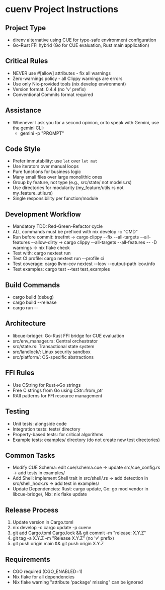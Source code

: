 # cuenv Project Instructions

## Project Type

- direnv alternative using CUE for type-safe environment configuration
- Go-Rust FFI hybrid (Go for CUE evaluation, Rust main application)

## Critical Rules

- NEVER use #[allow] attributes - fix all warnings
- Zero-warnings policy - all Clippy warnings are errors
- Use only Nix-provided tools (nix develop environment)
- Version format: 0.4.4 (no 'v' prefix)
- Conventional Commits format required

## Assistance

- Whenever I ask you for a second opinion, or to speak with Gemini, use the gemini CLI:
  - gemini -p "PROMPT"

## Code Style

- Prefer immutability: use `let` over `let mut`
- Use iterators over manual loops
- Pure functions for business logic
- Many small files over large monolithic ones
- Group by feature, not type (e.g., src/state/ not models.rs)
- Use directories for modularity (my_feature/utils.rs not my_feature_utils.rs)
- Single responsibility per function/module

## Development Workflow

- Mandatory TDD: Red-Green-Refactor cycle
- ALL commands must be prefixed with nix develop -c "CMD"
- Run before commit: treefmt → cargo clippy --fix --all-targets --all-features --allow-dirty → cargo clippy --all-targets --all-features -- -D warnings → nix flake check
- Test with: cargo nextest run
- Test CI profile: cargo nextest run --profile ci
- Test coverage: cargo llvm-cov nextest --lcov --output-path lcov.info
- Test examples: cargo test --test test_examples

## Build Commands

- cargo build (debug)
- cargo build --release
- cargo run -- <args>

## Architecture

- libcue-bridge/: Go-Rust FFI bridge for CUE evaluation
- src/env_manager.rs: Central orchestrator
- src/state.rs: Transactional state system
- src/landlock/: Linux security sandbox
- src/platform/: OS-specific abstractions

## FFI Rules

- Use CString for Rust→Go strings
- Free C strings from Go using CStr::from_ptr
- RAII patterns for FFI resource management

## Testing

- Unit tests: alongside code
- Integration tests: tests/ directory
- Property-based tests: for critical algorithms
- Example tests: examples/ directory (do not create new test directories)

## Common Tasks

- Modify CUE Schema: edit cue/schema.cue → update src/cue_config.rs → add tests in examples/
- Add Shell: implement Shell trait in src/shell/<name>.rs → add detection in src/shell_hook.rs → add test in examples/
- Update Dependencies: Rust: cargo update, Go: go mod vendor in libcue-bridge/, Nix: nix flake update

## Release Process

1. Update version in Cargo.toml
2. nix develop -c cargo update -p cuenv
3. git add Cargo.toml Cargo.lock && git commit -m "release: X.Y.Z"
4. git tag -a X.Y.Z -m "Release X.Y.Z" (no 'v' prefix)
5. git push origin main && git push origin X.Y.Z

## Requirements

- CGO required (CGO_ENABLED=1)
- Nix flake for all dependencies
- Nix flake warning "attribute 'package' missing" can be ignored

